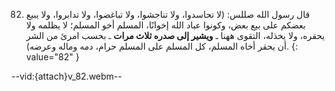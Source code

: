 82. قال رسول الله صللس: (لا تحاسدوا، ولا تناجشوا، ولا تباغضوا، ولا تدابروا، ولا يبيع بعضكم على بيع بعض، وكونوا عباد الله إخوانًا، المسلم أخو المسلم؛ لا يظلمه ولا يحقره، ولا يخذله، التقوى ههنا ـ **ويشير إلى صدره ثلاث مرات** ـ بحسب امرئ من الشر أن يحقر أخاه المسلم، كل المسلم على المسلم حرام، دمه وماله وعرضه).
{: value="82" }

--vid:{attach}v_82.webm--
